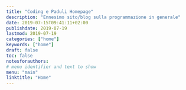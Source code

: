 ```yaml
---
title: "Coding e Paduli Homepage"
description: "Ennesimo sito/blog sulla programmazione in generale"
date: 2019-07-15T09:41:11+02:00
publishdate: 2019-07-19
lastmod: 2019-07-19
categories: ["home"]
keywords: ["home"]
draft: false
toc: false
notesforauthors:
# menu identifier and text to show
menu: "main"
linktitle: "Home"
---
```

